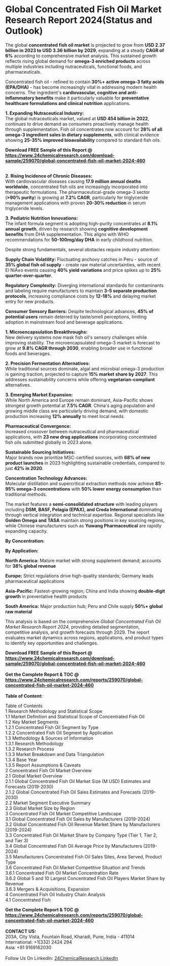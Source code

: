 <h1>Global Concentrated Fish Oil Market Research Report 2024(Status and Outlook)</h1><p>The global <strong>concentrated fish oil market</strong> is projected to grow from <strong>USD 2.37 billion in 2023 to USD 3.36 billion by 2029</strong>, expanding at a steady <strong>CAGR of 6%</strong> according to comprehensive market analysis. This sustained growth reflects rising global demand for <strong>omega-3 enriched products</strong> across multiple industries including nutraceuticals, functional foods, and pharmaceuticals.</p><p>Concentrated fish oil - refined to contain <strong>30%+ active omega-3 fatty acids (EPA/DHA)</strong> - has become increasingly vital in addressing modern health concerns. The ingredient's <strong>cardiovascular, cognitive and anti-inflammatory benefits</strong> make it particularly valuable for <strong>preventative healthcare formulations and clinical nutrition</strong> applications.</p><p><strong>1. Expanding Nutraceutical Industry:</strong><br>
The global nutraceuticals market, valued at <strong>USD 454 billion in 2022</strong>, continues to drive demand as consumers proactively manage health through supplementation. Fish oil concentrates now account for <strong>28% of all omega-3 ingredient sales in dietary supplements</strong>, with clinical evidence showing <strong>25-35% improved bioavailability</strong> compared to standard fish oils.</p><div><b>Download FREE Sample of this Report @ 
            <a href="https://www.24chemicalresearch.com/download-sample/259070/global-concentrated-fish-oil-market-2024-460">
            https://www.24chemicalresearch.com/download-sample/259070/global-concentrated-fish-oil-market-2024-460</a></b></div><br><p><strong>2. Rising Incidence of Chronic Diseases:</strong><br>
With cardiovascular diseases causing <strong>17.9 million annual deaths worldwide</strong>, concentrated fish oils are increasingly incorporated into therapeutic formulations. The pharmaceutical-grade omega-3 sector (<strong>&gt;90% purity</strong>) is growing at <strong>7.2% CAGR</strong>, particularly for triglyceride management applications with proven <strong>20-30% reduction</strong> in serum triglyceride levels.</p><p><strong>3. Pediatric Nutrition Innovations:</strong><br>
The infant formula segment is adopting high-purity concentrates at <strong>8.1% annual growth</strong>, driven by research showing <strong>cognitive development benefits</strong> from DHA supplementation. This aligns with WHO recommendations for <strong>50-100mg/day DHA</strong> in early childhood nutrition.</p><p>Despite strong fundamentals, several obstacles require industry attention:</p><p><strong>Supply Chain Volatility:</strong> Fluctuating anchovy catches in Peru - source of <strong>35% global fish oil supply</strong> - create raw material uncertainties, with recent El NiÃ±o events causing <strong>40% yield variations</strong> and price spikes up to <strong>25% quarter-over-quarter</strong>.</p><p><strong>Regulatory Complexity:</strong> Diverging international standards for contaminants and labeling require manufacturers to maintain <strong>3-5 separate production protocols</strong>, increasing compliance costs by <strong>12-18%</strong> and delaying market entry for new products.</p><p><strong>Consumer Sensory Barriers:</strong> Despite technological advances, <strong>45% of potential users</strong> remain deterred by taste/smell perceptions, limiting adoption in mainstream food and beverage applications.</p><p><strong>1. Microencapsulation Breakthroughs:</strong><br>
New delivery systems now mask fish oil's sensory challenges while improving stability. The microencapsulated omega-3 market is forecast to grow at <strong>9.8% CAGR through 2030</strong>, enabling broader use in functional foods and beverages.</p><p><strong>2. Precision Fermentation Alternatives:</strong><br>
While traditional sources dominate, algal and microbial omega-3 production is gaining traction, projected to capture <strong>15% market share by 2027</strong>. This addresses sustainability concerns while offering <strong>vegetarian-compliant</strong> alternatives.</p><p><strong>3. Emerging Market Expansion:</strong><br>
While North America and Europe remain dominant, Asia-Pacific shows strongest growth potential at <strong>7.5% CAGR</strong>. China's aging population and growing middle class are particularly driving demand, with domestic production increasing <strong>12% annually</strong> to meet local needs.</p><p><strong>Pharmaceutical Convergence:</strong><br>
	Increased crossover between nutraceutical and pharmaceutical applications, with <strong>23 new drug applications</strong> incorporating concentrated fish oils submitted globally in 2023 alone.</p><p><strong>Sustainable Sourcing Initiatives:</strong><br>
	Major brands now prioritize MSC-certified sources, with <strong>68% of new product launches</strong> in 2023 highlighting sustainable credentials, compared to just <strong>42% in 2020</strong>.</p><p><strong>Concentration Technology Advances:</strong><br>
	Molecular distillation and supercritical extraction methods now achieve <strong>85-95% omega-3 concentrations</strong> with <strong>50% lower energy consumption</strong> than traditional methods.</p><p>The market features a <strong>semi-consolidated structure</strong> with leading players including <strong>DSM, BASF, Pelagia (EPAX), and Croda International</strong> dominating through vertical integration and technical expertise. Regional specialists like <strong>Golden Omega and TASA</strong> maintain strong positions in key sourcing regions, while Chinese manufacturers such as <strong>Yuwang Pharmaceutical</strong> are rapidly expanding capacity.</p><p><strong>By Concentration:</strong></p><p><strong>By Application:</strong></p><p><strong>North America:</strong> Mature market with strong supplement demand; accounts for <strong>38% global revenue</strong></p><p><strong>Europe:</strong> Strict regulations drive high-quality standards; Germany leads pharmaceutical applications</p><p><strong>Asia-Pacific:</strong> Fastest-growing region; China and India showing <strong>double-digit growth</strong> in preventative health products</p><p><strong>South America:</strong> Major production hub; Peru and Chile supply <strong>50%+ global raw material</strong></p><p>This analysis is based on the comprehensive <em>Global Concentrated Fish Oil Market Research Report 2024</em>, providing detailed segmentation, competitive analysis, and growth forecasts through 2029. The report evaluates market dynamics across regions, applications, and product types to identify key opportunities and challenges.</p><div><b>Download FREE Sample of this Report @ 
            <a href="https://www.24chemicalresearch.com/download-sample/259070/global-concentrated-fish-oil-market-2024-460">
            https://www.24chemicalresearch.com/download-sample/259070/global-concentrated-fish-oil-market-2024-460</a></b></div><br><div><b>Get the Complete Report & TOC @ 
            <a href="https://www.24chemicalresearch.com/reports/259070/global-concentrated-fish-oil-market-2024-460">
            https://www.24chemicalresearch.com/reports/259070/global-concentrated-fish-oil-market-2024-460</a></b></div><br>
            <b>Table of Content:</b><p>Table of Contents<br />
1 Research Methodology and Statistical Scope<br />
1.1 Market Definition and Statistical Scope of Concentrated Fish Oil<br />
1.2 Key Market Segments<br />
1.2.1 Concentrated Fish Oil Segment by Type<br />
1.2.2 Concentrated Fish Oil Segment by Application<br />
1.3 Methodology & Sources of Information<br />
1.3.1 Research Methodology<br />
1.3.2 Research Process<br />
1.3.3 Market Breakdown and Data Triangulation<br />
1.3.4 Base Year<br />
1.3.5 Report Assumptions & Caveats<br />
2 Concentrated Fish Oil Market Overview<br />
2.1 Global Market Overview<br />
2.1.1 Global Concentrated Fish Oil Market Size (M USD) Estimates and Forecasts (2019-2030)<br />
2.1.2 Global Concentrated Fish Oil Sales Estimates and Forecasts (2019-2030)<br />
2.2 Market Segment Executive Summary<br />
2.3 Global Market Size by Region<br />
3 Concentrated Fish Oil Market Competitive Landscape<br />
3.1 Global Concentrated Fish Oil Sales by Manufacturers (2019-2024)<br />
3.2 Global Concentrated Fish Oil Revenue Market Share by Manufacturers (2019-2024)<br />
3.3 Concentrated Fish Oil Market Share by Company Type (Tier 1, Tier 2, and Tier 3)<br />
3.4 Global Concentrated Fish Oil Average Price by Manufacturers (2019-2024)<br />
3.5 Manufacturers Concentrated Fish Oil Sales Sites, Area Served, Product Type<br />
3.6 Concentrated Fish Oil Market Competitive Situation and Trends<br />
3.6.1 Concentrated Fish Oil Market Concentration Rate<br />
3.6.2 Global 5 and 10 Largest Concentrated Fish Oil Players Market Share by Revenue<br />
3.6.3 Mergers & Acquisitions, Expansion<br />
4 Concentrated Fish Oil Industry Chain Analysis<br />
4.1 Concentrated Fish</p><div><b>Get the Complete Report & TOC @ 
            <a href="https://www.24chemicalresearch.com/reports/259070/global-concentrated-fish-oil-market-2024-460">
            https://www.24chemicalresearch.com/reports/259070/global-concentrated-fish-oil-market-2024-460</a></b></div><br><b>CONTACT US:</b><br>
            203A, City Vista, Fountain Road, Kharadi, Pune, India - 411014<br>
            International: +1(332) 2424 294<br>
            Asia: +91 9169162030 <br><br>
            Follow Us On LinkedIn: <a href="https://www.linkedin.com/company/24chemicalresearch/">24ChemicalResearch LinkedIn</a>